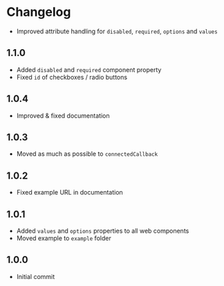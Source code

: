 # Changelog

- Improved attribute handling for `disabled`, `required`, `options` and `values`

## 1.1.0

- Added `disabled` and `required` component property
- Fixed `id` of checkboxes / radio buttons

## 1.0.4

- Improved & fixed documentation

## 1.0.3

- Moved as much as possible to `connectedCallback`

## 1.0.2

- Fixed example URL in documentation

## 1.0.1

- Added `values` and `options` properties to all web components
- Moved example to `example` folder

## 1.0.0

- Initial commit
